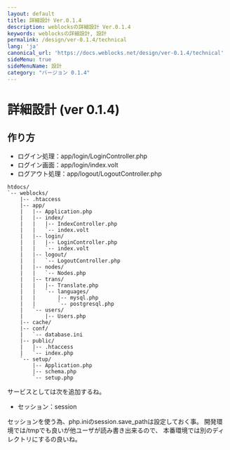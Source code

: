 ```yaml
---
layout: default
title: 詳細設計 Ver.0.1.4
description: weblocksの詳細設計 Ver.0.1.4
keywords: weblocksの詳細設計, 設計
permalink: /design/ver-0.1.4/technical
lang: 'ja'
canonical_url: 'https://docs.weblocks.net/design/ver-0.1.4/technical'
sideMenu: true
sideMenuName: 設計
category: "バージョン 0.1.4"
---
```

<div class="container-fluid">
  <div class="row">
    <div class="col">
      <h1>詳細設計 (ver 0.1.4)</h1>
    </div>
  </div>
  <div class="row">
    <div class="col-12">
      <h2>作り方</h2>
      <p>
        <ul>
          <li>ログイン処理：app/login/LoginController.php</li>
          <li>ログイン画面：app/login/index.volt</li>
          <li>ログアウト処理：app/logout/LogoutController.php</li>
        </ul>
      </p>
      <p>
        <pre><code class="language-treeview">htdocs/
`-- weblocks/
    |-- .htaccess
    |-- app/
    |   |-- Application.php
    |   |-- index/
    |   |   |-- IndexController.php
    |   |   `-- index.volt
    |   |-- login/
    |   |   |-- LoginController.php
    |   |   `-- index.volt
    |   |-- logout/
    |   |   `-- LogoutController.php
    |   |-- nodes/
    |   |   `-- Nodes.php
    |   |-- trans/
    |   |   |-- Translate.php
    |   |   `-- languages/
    |   |       |-- mysql.php
    |   |       `-- postgresql.php
    |   `-- users/
    |       |-- Users.php
    |-- cache/
    |-- conf/
    |   `-- database.ini
    |-- public/
    |   |-- .htaccess
    |   `-- index.php
    `-- setup/
        |-- Application.php
        |-- schema.php
        `-- setup.php</code></pre>
      </p>
      <p>
        サービスとしては次を追加するね。
        <ul>
          <li>セッション：session</li>
        </ul>
      </p>
      <p>
        セッションを使う為、php.iniのsession.save_pathは設定しておく事。
        開発環境では/tmpでも良いが他ユーザが読み書き出来るので、
        本番環境では別のディレクトリにするの良いね。
      </p>
    </div>
  </div>
</div>

